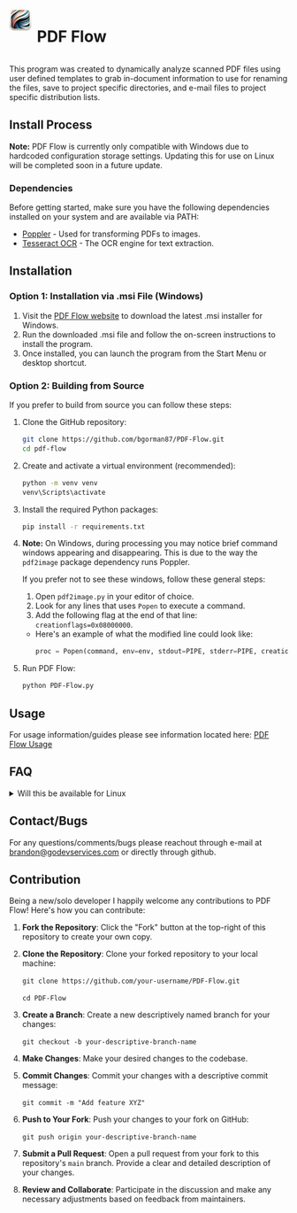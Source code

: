 <div style="display: flex;">
  <img src="assets/icons/icon.png" alt="PDF Flow Image" width="40" height="40" style="padding-right: 10px; padding-top: 5px;">
  <h1>PDF Flow</h1>
</div>


This program was created to dynamically analyze scanned PDF files using user defined templates to grab in-document information to use for renaming the files, save to project specific directories, and e-mail files to project specific distribution lists.

## Install Process

**Note:** PDF Flow is currently only compatible with Windows due to hardcoded configuration storage settings. Updating this for use on Linux will be completed soon in a future update.

### Dependencies

Before getting started, make sure you have the following dependencies installed on your system and are available via PATH:

- [Poppler](https://pdf2image.readthedocs.io/en/latest/installation.html) - Used for transforming PDFs to images.
- [Tesseract OCR](https://tesseract-ocr.github.io/tessdoc/Installation.html) - The OCR engine for text extraction.


## Installation

### Option 1: Installation via .msi File (Windows)

1. Visit the [PDF Flow website](https://pdfflow.godevservices.com) to download the latest .msi installer for Windows.
2. Run the downloaded .msi file and follow the on-screen instructions to install the program.
3. Once installed, you can launch the program from the Start Menu or desktop shortcut.

### Option 2: Building from Source

If you prefer to build from source you can follow these steps:

1. Clone the GitHub repository:

    ```bash
    git clone https://github.com/bgorman87/PDF-Flow.git
    cd pdf-flow
    ```

2. Create and activate a virtual environment (recommended):

    ```bash
    python -m venv venv
    venv\Scripts\activate
    ```

3. Install the required Python packages:

    ```bash
    pip install -r requirements.txt
    ```

4. **Note:** On Windows, during processing you may notice brief command windows appearing and disappearing. This is due to the way the `pdf2image` package dependency runs Poppler.

   If you prefer not to see these windows, follow these general steps:

   1. Open `pdf2image.py` in your editor of choice.
   2. Look for any lines that uses `Popen` to execute a command.
   3. Add the following flag at the end of that line: `creationflags=0x08000000`.

   * Here's an example of what the modified line could look like:
     ```python
     proc = Popen(command, env=env, stdout=PIPE, stderr=PIPE, creationflags=0x08000000)
     ```


5. Run PDF Flow:

    ```bash
    python PDF-Flow.py
    ```

## Usage

For usage information/guides please see information located here: [PDF Flow Usage](https://pdfflow.godevservices.com/usage)

## FAQ

<details>
  <summary>Will this be available for Linux</summary>
      A: Currently have updating for cross compatability on my list of things to do. Majority of this was created in Linux so not much to change. Should be available soon. 
</details>

## Contact/Bugs

For any questions/comments/bugs please reachout through e-mail at [brandon@godevservices.com](mailto:brandon@godevservices.com) or directly through github.

## Contribution

Being a new/solo developer I happily welcome any contributions to PDF Flow! Here's how you can contribute:

1. **Fork the Repository**: Click the "Fork" button at the top-right of this repository to create your own copy.

2. **Clone the Repository**: Clone your forked repository to your local machine:

    `git clone https://github.com/your-username/PDF-Flow.git`

    `cd PDF-Flow`

3. **Create a Branch**: Create a new descriptively named branch for your changes:

    `git checkout -b your-descriptive-branch-name`

4. **Make Changes**: Make your desired changes to the codebase.

5. **Commit Changes**: Commit your changes with a descriptive commit message:

    `git commit -m "Add feature XYZ"`

6. **Push to Your Fork**: Push your changes to your fork on GitHub:

    `git push origin your-descriptive-branch-name`

7. **Submit a Pull Request**: Open a pull request from your fork to this repository's `main` branch. Provide a clear and detailed description of your changes.

8. **Review and Collaborate**: Participate in the discussion and make any necessary adjustments based on feedback from maintainers.

